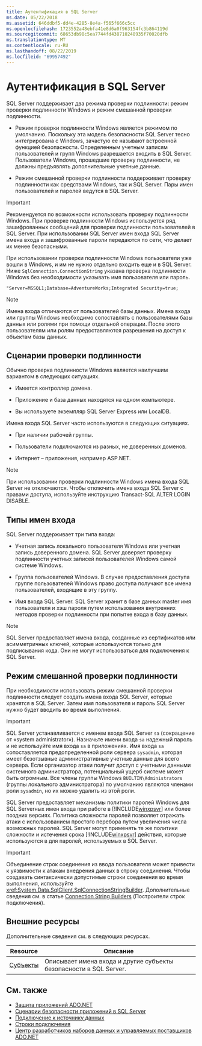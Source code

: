 ```yaml
---
title: Аутентификация в SQL Server
ms.date: 05/22/2018
ms.assetid: 646ddbf5-dd4e-4285-8e4a-f565f666c5cc
ms.openlocfilehash: 1723552a48ebfa41e8d6a0f963154fc3b864119d
ms.sourcegitcommit: 68653db98c5ea7744fd438710248935f70020dfb
ms.translationtype: MT
ms.contentlocale: ru-RU
ms.lasthandoff: 08/22/2019
ms.locfileid: "69957492"
---
```

# <a name="authentication-in-sql-server"></a>Аутентификация в SQL Server
SQL Server поддерживает два режима проверки подлинности: режим проверки подлинности Windows и режим смешанной проверки подлинности.  
  
- Режим проверки подлинности Windows является режимом по умолчанию. Поскольку эта модель безопасности SQL Server тесно интегрирована с Windows, зачастую ее называют встроенной функцией безопасности. Определенным учетным записям пользователей и групп Windows разрешается входить в SQL Server. Пользователи Windows, прошедшие проверку подлинности, не должны предъявлять дополнительные учетные данные.  
  
- Режим смешанной проверки подлинности поддерживает проверку подлинности как средствами Windows, так и SQL Server. Пары имен пользователей и паролей ведутся в SQL Server.  
  
> [!IMPORTANT]
> Рекомендуется по возможности использовать проверку подлинности Windows. При проверке подлинности Windows используется ряд зашифрованных сообщений для проверки подлинности пользователей в SQL Server. При использовании SQL Server имен входа SQL Server имена входа и зашифрованные пароли передаются по сети, что делает их менее безопасными.  
  
 При использовании проверки подлинности Windows пользователи уже вошли в Windows, и им не нужно отдельно входить еще и в SQL Server. Ниже `SqlConnection.ConnectionString` указана проверка подлинности Windows без необходимости указывать имя пользователя или пароль.  
  
```  
"Server=MSSQL1;Database=AdventureWorks;Integrated Security=true;  
```  
  
> [!NOTE]
> Имена входа отличаются от пользователей базы данных. Имена входа или группы Windows необходимо сопоставлять с пользователями базы данных или ролями при помощи отдельной операции. После этого пользователям или ролям предоставляются разрешения на доступ к объектам базы данных.  
  
## <a name="authentication-scenarios"></a>Сценарии проверки подлинности  
 Обычно проверка подлинности Windows является наилучшим вариантом в следующих ситуациях.  
  
- Имеется контроллер домена.  
  
- Приложение и база данных находятся на одном компьютере.  
  
- Вы используете экземпляр SQL Server Express или LocalDB.  
  
 Имена входа SQL Server часто используются в следующих ситуациях.  
  
- При наличии рабочей группы.  
  
- Пользователи подключаются из разных, не доверенных доменов.  
  
- Интернет – приложения, например ASP.NET.  
  
> [!NOTE]
> При использовании проверки подлинности Windows имена входа SQL Server не отключаются. Чтобы отключить имена входа SQL Server с правами доступа, используйте инструкцию Transact-SQL ALTER LOGIN DISABLE.  
  
## <a name="login-types"></a>Типы имен входа  
 SQL Server поддерживает три типа входа:  
  
- Учетная запись локального пользователя Windows или учетная запись доверенного домена. SQL Server доверяет проверку подлинности учетных записей пользователей Windows самой системе Windows.  
  
- Группа пользователей Windows. В случае предоставления доступа группе пользователей Windows право доступа получают все имена пользователей, входящие в эту группу.  
  
- Имя входа SQL Server. SQL Server хранит в базе данных master имя пользователя и хэш пароля путем использования внутренних методов проверки подлинности при попытке входа в базу данных.  
  
> [!NOTE]
> SQL Server предоставляет имена входа, созданные из сертификатов или асимметричных ключей, которые используются только для подписывания кода. Они не могут использоваться для подключения к SQL Server.  
  
## <a name="mixed-mode-authentication"></a>Режим смешанной проверки подлинности  
 При необходимости использовать режим смешанной проверки подлинности следует создать имена входа SQL Server, которые хранятся в SQL Server. Затем имя пользователя и пароль SQL Server нужно будет вводить во время выполнения.  
  
> [!IMPORTANT]
> SQL Server устанавливается с именем входа SQL Server `sa` (сокращение от «system administrator»). Назначьте имени входа `sa` надежный пароль и не используйте имя входа `sa` в приложениях. Имя входа `sa` сопоставляется предопределенной роли сервера `sysadmin`, которая имеет безотзывные административные учетные данные для всего сервера. Если организатор атаки получит доступ с учетными данными системного администратора, потенциальный ущерб системе может быть огромным. Все члены группы Windows `BUILTIN\Administrators` (группы локального администратора) по умолчанию являются членами роли `sysadmin`, но их можно удалить из этой роли.  
  
 SQL Server предоставляет механизмы политики паролей Windows для SQL Serverных имен входа при работе в [!INCLUDE[winxpsvr](../../../../../includes/winxpsvr-md.md)] или более поздних версиях. Политика сложности паролей позволяет отражать атаки с использованием простого перебора путем увеличения числа возможных паролей. SQL Server могут применять те же политики сложности и истечения срока [!INCLUDE[winxpsvr](../../../../../includes/winxpsvr-md.md)] действия, которые используются в для паролей, используемых в SQL Server.  
  
> [!IMPORTANT]
> Объединение строк соединения из ввода пользователя может привести к уязвимости к атакам внедрения данных в строку соединения. Чтобы создавать синтаксически допустимые строки соединения во время выполнения, используйте <xref:System.Data.SqlClient.SqlConnectionStringBuilder>. Дополнительные сведения см. в статье [Connection String Builders](../../../../../docs/framework/data/adonet/connection-string-builders.md) (Построители строк подключения).  
  
## <a name="external-resources"></a>Внешние ресурсы  
 Дополнительные сведения см. в следующих ресурсах.  
  
|Resource|Описание|  
|--------------|-----------------|  
|[Субъекты](/sql/relational-databases/security/authentication-access/principals-database-engine)|Описывает имена входа и другие субъекты безопасности в SQL Server.|  
  
## <a name="see-also"></a>См. также

- [Защита приложений ADO.NET](../../../../../docs/framework/data/adonet/securing-ado-net-applications.md)
- [Сценарии безопасности приложений в SQL Server](../../../../../docs/framework/data/adonet/sql/application-security-scenarios-in-sql-server.md)
- [Подключение к источнику данных](../../../../../docs/framework/data/adonet/connecting-to-a-data-source.md)
- [Строки подключения](../../../../../docs/framework/data/adonet/connection-strings.md)
- [Центр разработчиков наборов данных и управляемых поставщиков ADO.NET](https://go.microsoft.com/fwlink/?LinkId=217917)
